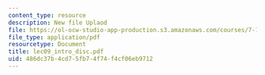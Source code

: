 ```yaml
---
content_type: resource
description: New file Uplaod
file: https://ol-ocw-studio-app-production.s3.amazonaws.com/courses/7-16-experimental-molecular-biology-biotechnology-ii-spring-2005/486dc37b4cd75fb74f74f4cf06eb9712_lec09_intro_disc.pdf
file_type: application/pdf
resourcetype: Document
title: lec09_intro_disc.pdf
uid: 486dc37b-4cd7-5fb7-4f74-f4cf06eb9712
---
```

